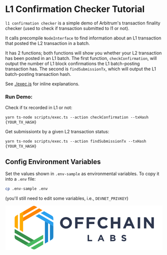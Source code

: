 # L1 Confirmation Checker Tutorial

`l1 confirmation checker` is a simple demo of Arbitrum's transaction finality checker (used to check if transaction submitted to l1 or not).

It calls precompile `NodeInterface` to find information about an L1 transaction that posted the L2 transaction in a batch.

It has 2 functions; both functions will show you whether your L2 transaction has been posted in an L1 batch. 
The first function, `checkConfirmation`, will output the number of L1 block confirmations the L1 batch-posting transaction has.
The second is `findSubmissionTx`, which will output the L1 batch-posting transaction hash.

See [./exec.js](./scripts/exec.js) for inline explanations.


### Run Demo:

Check if tx recorded in L1 or not:
```
yarn ts-node scripts/exec.ts --action checkConfirmation --txHash {YOUR_TX_HASH}
```
Get submissiontx by a given L2 transaction status:
```
yarn ts-node scripts/exec.ts --action findSubmissionTx --txHash {YOUR_TX_HASH}
```

## Config Environment Variables

Set the values shown in `.env-sample` as environmental variables. To copy it into a `.env` file:

```bash
cp .env-sample .env
```

(you'll still need to edit some variables, i.e., `DEVNET_PRIVKEY`)

<p align="center"><img src="../../assets/offchain_labs_logo.png" width="600"></p>

